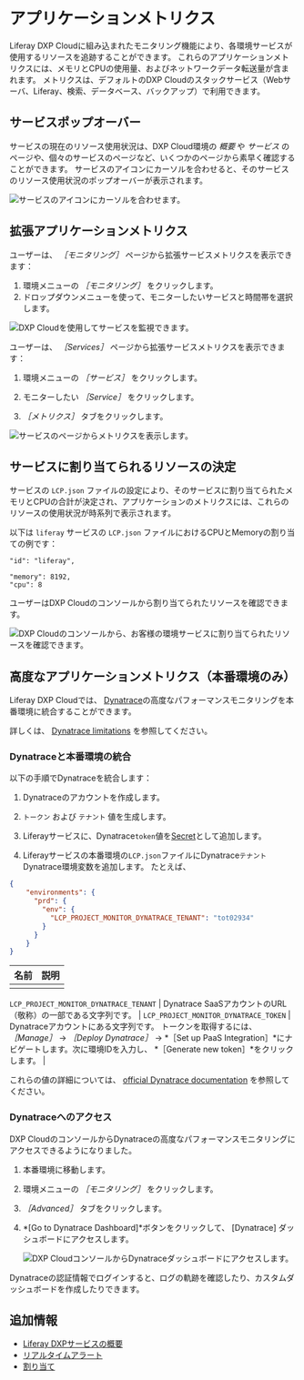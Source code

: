 # アプリケーションメトリクス

Liferay DXP Cloudに組み込まれたモニタリング機能により、各環境サービスが使用するリソースを追跡することができます。 これらのアプリケーションメトリクスには、メモリとCPUの使用量、およびネットワークデータ転送量が含まれます。 メトリクスは、デフォルトのDXP Cloudのスタックサービス（Webサーバ、Liferay、検索、データベース、バックアップ）で利用できます。

## サービスポップオーバー

サービスの現在のリソース使用状況は、DXP Cloud環境の _概要_ や _サービス_ のページや、個々のサービスのページなど、いくつかのページから素早く確認することができます。 サービスのアイコンにカーソルを合わせると、そのサービスのリソース使用状況のポップオーバーが表示されます。

![サービスのアイコンにカーソルを合わせます。](./application-metrics/images/01.png)

## 拡張アプリケーションメトリクス

ユーザーは、 *［モニタリング］* ページから拡張サービスメトリクスを表示できます：

1. 環境メニューの *［モニタリング］* をクリックします。
1. ドロップダウンメニューを使って、モニターしたいサービスと時間帯を選択します。

![DXP Cloudを使用してサービスを監視できます。](./application-metrics/images/02.png)

ユーザーは、 *［Services］* ページから拡張サービスメトリクスを表示できます：

1. 環境メニューの *［サービス］* をクリックします。

1. モニターしたい *［Service］* をクリックします。

1. *［メトリクス］* タブをクリックします。

![サービスのページからメトリクスを表示します。](./application-metrics/images/03.png)

## サービスに割り当てられるリソースの決定

サービスの `LCP.json` ファイルの設定により、そのサービスに割り当てられたメモリとCPUの合計が決定され、アプリケーションのメトリクスには、これらのリソースの使用状況が時系列で表示されます。

以下は `liferay` サービスの `LCP.json` ファイルにおけるCPUとMemoryの割り当ての例です：

```
"id": "liferay",

"memory": 8192,
"cpu": 8
```

ユーザーはDXP Cloudのコンソールから割り当てられたリソースを確認できます。

![DXP Cloudのコンソールから、お客様の環境サービスに割り当てられたリソースを確認できます。](./application-metrics/images/04.png)

## 高度なアプリケーションメトリクス（本番環境のみ）

Liferay DXP Cloudでは、 [Dynatrace](https://www.dynatrace.com/)の高度なパフォーマンスモニタリングを本番環境に統合することができます。

詳しくは、 [Dynatrace limitations](../reference/platform-limitations.md#dynatrace) を参照してください。

### Dynatraceと本番環境の統合

以下の手順でDynatraceを統合します：

1. Dynatraceのアカウントを作成します。

1. `トークン` および `テナント` 値を生成します。

1. Liferayサービスに、Dynatrace`token`値を[Secret](../infrastructure-and-operations/security/managing-secure-environment-variables-with-secrets.md)として追加します。

1. Liferayサービスの本番環境の`LCP.json`ファイルにDynatrace`テナント` Dynatrace環境変数を追加します。 たとえば、

```json
{
    "environments": {
      "prd": {
        "env": {
          "LCP_PROJECT_MONITOR_DYNATRACE_TENANT": "tot02934"
        }
      }
    }
}
```

| 名前 | 説明 |
| -- | -- |
|    |    |


`LCP_PROJECT_MONITOR_DYNATRACE_TENANT` | Dynatrace SaaSアカウントのURL（敬称）の一部である文字列です。 | `LCP_PROJECT_MONITOR_DYNATRACE_TOKEN` | Dynatraceアカウントにある文字列です。 トークンを取得するには、 *［Manage］* &rarr; *［Deploy Dynatrace］* &rarr; *［Set up PaaS Integration］*にナビゲートします。次に環境IDを入力し、 *［Generate new token］*をクリックします。 |

これらの値の詳細については、 [official Dynatrace documentation](https://www.dynatrace.com/support/help/dynatrace-api/basics/dynatrace-api-authentication/) を参照してください。

### Dynatraceへのアクセス

DXP CloudのコンソールからDynatraceの高度なパフォーマンスモニタリングにアクセスできるようになりました。

1. 本番環境に移動します。

1. 環境メニューの *［モニタリング］* をクリックします。

1. *［Advanced］* タブをクリックします。

1. *[Go to Dynatrace Dashboard]*ボタンをクリックして、 [Dynatrace] ダッシュボードにアクセスします。

    ![DXP CloudコンソールからDynatraceダッシュボードにアクセスします。](./application-metrics/images/05.png)

Dynatraceの認証情報でログインすると、ログの軌跡を確認したり、カスタムダッシュボードを作成したりできます。

## 追加情報

* [Liferay DXPサービスの概要](../using-the-liferay-dxp-service/introduction-to-the-liferay-dxp-service.md)
* [リアルタイムアラート](./real-time-alerts.md)
* [割り当て](./quotas.md)
